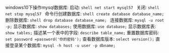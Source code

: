 windows10下操作mysql数据库:
    启动:
        ```shell
        net start mysql57
        ```
    关闭:
        ```shell
        net stop mysql57
        ```
命令行创建数据库:
    ```shell
    create database database_name;
    ```
删除数据库:
    ```shell
    drop database database_name;
    ```
连接数据库:
    ```
    mysql -u root -p;
    ```
显示数据库:
    ```
    show databases;
    ```
使用数据库:
    ```
    use database;
    ```
显示数据库表:
    ```
    show tables;
    ```
描述某一个表中的字段:
    ```
    describe table_name;
    ```
重置数据库密码:
    ```
    set password =password('你的密码');
    ```
查看数据库版本:
    ```
    select version();
    ```
直接登录某个数据库:
    ```
    mysql -h host -u user -p dbname;
    ```
